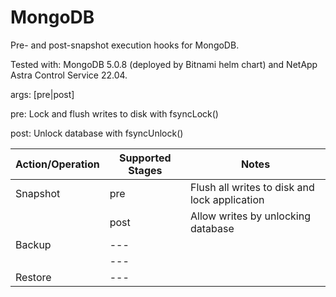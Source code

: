 # MongoDB

Pre- and post-snapshot execution hooks for MongoDB.

Tested with: MongoDB 5.0.8 (deployed by Bitnami helm chart) and NetApp Astra Control Service 22.04.

args: [pre|post]

pre: Lock and flush writes to disk with fsyncLock()

post: Unlock database with fsyncUnlock()

| Action/Operation | Supported Stages |               Notes                           |
| -----------------|------------------|-----------------------------------------------|
| Snapshot         | pre              | Flush all writes to disk and lock application |
|                  | post             | Allow writes by unlocking database            |
| Backup           | ---              |                                               |
|                  | ---              |                                               |
| Restore          | ---              |                                               |
